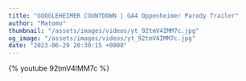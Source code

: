 ```yaml
---
title: "GOOGLEHEIMER COUNTDOWN | GA4 Oppenheimer Parody Trailer"
author: "Matomo"
thumbnail: "/assets/images/videos/yt_92tmV4IMM7c.jpg"
og_image: "/assets/images/videos/yt_92tmV4IMM7c.jpg"
date: "2023-06-29 20:30:15 +0000"
---
```


{% youtube 92tmV4IMM7c %}